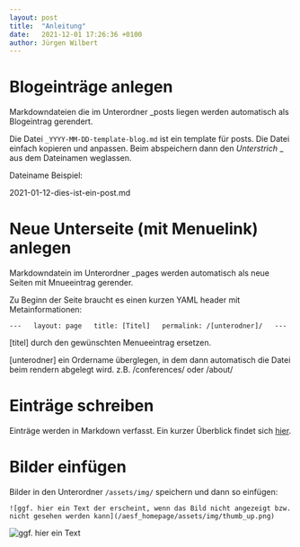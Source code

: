 ```yaml
---
layout: post
title:  "Anleitung"
date:   2021-12-01 17:26:36 +0100
author: Jürgen Wilbert
---
```


# Blogeinträge anlegen

Markdowndateien die im Unterordner _posts liegen werden automatisch als Blogeintrag gerendert.

Die Datei `_YYYY-MM-DD-template-blog.md` ist ein template für posts. Die Datei einfach kopieren und anpassen.
Beim abspeichern dann den *Unterstrich* _ aus dem Dateinamen weglassen.

Dateiname Beispiel:

2021-01-12-dies-ist-ein-post.md


# Neue Unterseite (mit Menuelink) anlegen

Markdowndatein im Unterordner _pages werden automatisch als neue Seiten mit Mnueeintrag gerender.

Zu Beginn der Seite braucht es einen kurzen YAML header mit Metainformationen:

`---  
layout: page  
title: [Titel]  
permalink: /[unterodner]/  
---`  


[titel] durch den gewünschten Menueeintrag ersetzen.

[unterodner] ein Ordername überglegen, in dem dann automatisch die Datei beim rendern abgelegt wird.  z.B. /conferences/ oder /about/



# Einträge schreiben

Einträge werden in Markdown verfasst. Ein kurzer Überblick findet sich
[hier](https://github.com/adam-p/markdown-here/wiki/Markdown-Cheatsheet).

# Bilder einfügen

Bilder in den Unterordner `/assets/img/` speichern und dann so einfügen:

`![ggf. hier ein Text der erscheint, wenn das Bild nicht angezeigt bzw. nicht gesehen werden kann](/aesf_homepage/assets/img/thumb_up.png)`

![ggf. hier ein Text](/aesf_homepage/assets/img/thumb_up.png)
